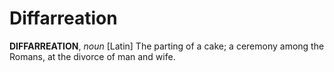 # Diffarreation

**DIFFARREATION**, _noun_ \[Latin\] The parting of a cake; a ceremony among the Romans, at the divorce of man and wife.